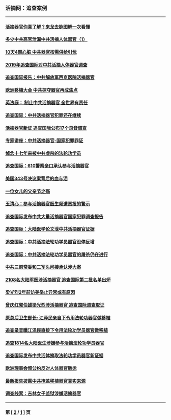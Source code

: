 ### 活摘网：追查案例
---
#### [活摘器官你真了解？来龙去脉图解一次看懂](../../pages/nf5880/n13013820.md?12140430) 
#### [多少中共高官泄漏中共活摘人体器官（1）](../../pages/nf5880/n12671234.md?12140430) 
#### [10天4颗心脏 中共器官按需供给引忧](../../pages/nf5880/n12326366.md?12140430) 
#### [2019年追查国际对中共活摘人体器官调查](../../pages/nf5880/n11917733.md?12140430) 
#### [追查国际报告：中共解放军西京医院活摘器官](../../pages/nf5880/n11838359.md?12140430) 
#### [欧洲移植大会 中共掠夺器官再成焦点](../../pages/nf5880/n11538883.md?12140430) 
#### [英法庭： 制止中共活摘器官 全世界有责任](../../pages/nf5880/n11330691.md?12140430) 
#### [追查国际：中共活摘器官犯罪还在继续](../../pages/nf5880/n11218301.md?12140430) 
#### [活摘器官新证 追查国际公布17个录音调查](../../pages/nf5880/n10897744.md?12140430) 
#### [专家讲座：中共活摘器官-国家犯罪罪证](../../pages/nf5880/n8828153.md?12140430) 
#### [悼念十七年来被中共虐杀的法轮功学员](../../pages/nf5880/n8124823.md?12140430) 
#### [追查国际：610警察亲口承认参与活摘器官](../../pages/nf5880/n8109067.md?12140430) 
#### [美国343号决议案背后的血与泪](../../pages/nf5880/n8020684.md?12140430) 
#### [一位女儿的父亲节之殇](../../pages/nf5880/n8014122.md?12140430) 
#### [玉清心：参与活摘器官医生频遭恶报的警示](../../pages/nf5880/n4637546.md?12140430) 
#### [追查国际发布中共大量活摘器官国家犯罪调查报告](../../pages/nf5880/n4613428.md?12140430) 
#### [追查国际：大陆医学论文泄中共活摘器官证据](../../pages/nf5880/n4608794.md?12140430) 
#### [追查国际：中共活摘法轮功学员器官没停反增](../../pages/nf5880/n4584075.md?12140430) 
#### [追查国际：中共活摘法轮功学员器官的屠杀仍在进行](../../pages/nf5880/n4299154.md?12140430) 
#### [中共三前常委和二军头间接承认涉大案](../../pages/nf5880/n4286244.md?12140430) 
#### [2108名大陆军医涉活摘器官 追查国际第二批名单出炉](../../pages/nf5880/n4284769.md?12140430) 
#### [梁光烈2年前访美举止异常或有原因](../../pages/nf5880/n4279686.md?12140430) 
#### [曾庆红郭伯雄梁光烈涉活摘器官 追查国际调查取证](../../pages/nf5880/n4278462.md?12140430) 
#### [原总后卫生部长: 江泽民亲自下令用法轮功器官做移植](../../pages/nf5880/n4263864.md?12140430) 
#### [追查录音曝江泽民直接下令用法轮功学员器官做移植](../../pages/nf5880/n4261268.md?12140430) 
#### [追查1814名大陆医生涉嫌参与活摘法轮功学员器官](../../pages/nf5880/n4259055.md?12140430) 
#### [追查国际发布中共活体摘取法轮功学员器官新证据](../../pages/nf5880/n4258255.md?12140430) 
#### [欧洲理事会颁公约反对人体器官贩运](../../pages/nf5880/n4206955.md?12140430) 
#### [最新报告披露中共掩盖移植器官真实来源](../../pages/nf5880/n4140084.md?12140430) 
#### [调查线索：吉林女子监狱涉嫌活摘器官](../../pages/nf5880/n4044366.md?12140430) 

---
#### 第 [ [2](./2.md?12140430) / [1](./1.md?12140430) ] 页
